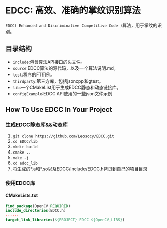 # EDCC: 高效、准确的掌纹识别算法

`EDCC( Enhanced and Discriminative Competitive Code )`算法，用于掌纹的识别。

## 目录结构

- `include`:包含算法API接口的头文件。
- `source`:EDCC算法的源代码，以及一个算法说明.md。
- `test`:程序的FT用例。
- `thirdparty`:第三方库，包括jsoncpp和gtest。
- `lib`:一个CMakeList用于生成EDCC静态和动态链接库。
- `configExample`:EDCC API使用的一些json文件示例

## How To Use EDCC In Your Project

### 生成EDCC静态库&&动态库

1. `git clone https://github.com/Leosocy/EDCC.git`
1. `cd EDCC/lib`
1. `mkdir build`
1. `cmake ..`
1. `make -j`
1. `cd edcc_lib`
1. 将生成的\*.a和\*.so以及EDCC/include/EDCC.h拷贝到自己的项目目录

### 使用EDCC库

#### CMakeLists.txt

```cmake
find_package(OpenCV REQUIRED)
include_directories(EDCC.h)
······
target_link_libraries(${PROJECT} EDCC ${OpenCV_LIBS})
```
